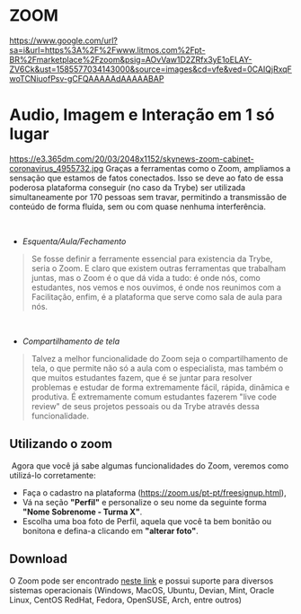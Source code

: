 # ZOOM
https://www.google.com/url?sa=i&url=https%3A%2F%2Fwww.litmos.com%2Fpt-BR%2Fmarketplace%2Fzoom&psig=AOvVaw1D2ZRfx3yE1oELAY-ZV6Ck&ust=1585577034143000&source=images&cd=vfe&ved=0CAIQjRxqFwoTCNiuofPsv-gCFQAAAAAdAAAAABAP

# Audio, Imagem e Interação em 1 só lugar
https://e3.365dm.com/20/03/2048x1152/skynews-zoom-cabinet-coronavirus_4955732.jpg
Graças a ferramentas como o Zoom, ampliamos a sensação que estamos de fatos conectados. Isso se deve ao fato de essa poderosa plataforma conseguir (no caso da Trybe) ser utilizada simultaneamente por 170 pessoas sem travar, permitindo a transmissão de conteúdo de forma fluída, sem ou com quase nenhuma interferência.

​
- *Esquenta/Aula/Fechamento*
> Se fosse definir a ferramente essencial para existencia da Trybe, seria o Zoom. E claro que existem outras ferramentas que trabalham juntas, mas o Zoom é o que dá vida a tudo: é onde nós, como estudantes, nos vemos e nos ouvimos, é onde nos reunimos com a Facilitação, enfim, é a plataforma que serve como sala de aula para nós. 

​
- *Compartilhamento de tela*
> Talvez a melhor funcionalidade do Zoom seja o compartilhamento de tela, o que permite não só a aula com o especialista, mas também o que muitos estudantes fazem, que é se juntar para resolver problemas e estudar de forma extremamente fácil, rápida, dinâmica e produtiva. 
É extremamente comum estudantes fazerem "live code review" de seus projetos pessoais ou da Trybe através dessa funcionalidade.
​
## Utilizando o zoom
​
Agora que você já sabe algumas funcionalidades do Zoom, veremos como utilizá-lo corretamente:
- Faça o cadastro na plataforma (https://zoom.us/pt-pt/freesignup.html),
- Vá na seção **"Perfil"** e personalize o seu nome da seguinte forma **"Nome Sobrenome - Turma X"**.
- Escolha uma boa foto de Perfil, aquela que você ta bem bonitão ou bonitona e defina-a clicando em **"alterar foto"**.

## Download

O Zoom pode ser encontrado [neste link](https://zoom.us/download) e possui suporte para diversos sistemas operacionais (Windows, MacOS, Ubuntu, Devian, Mint, Oracle Linux, CentOS RedHat, Fedora, OpenSUSE, Arch, entre outros)
